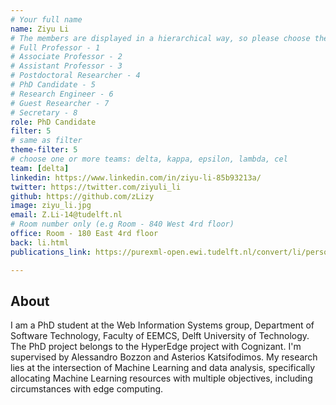 ```yaml
---
# Your full name 
name: Ziyu Li
# The members are displayed in a hierarchical way, so please choose the role and filter number from this list:
# Full Professor - 1
# Associate Professor - 2
# Assistant Professor - 3
# Postdoctoral Researcher - 4
# PhD Candidate - 5
# Research Engineer - 6 
# Guest Researcher - 7
# Secretary - 8
role: PhD Candidate 
filter: 5
# same as filter
theme-filter: 5
# choose one or more teams: delta, kappa, epsilon, lambda, cel
team: [delta]
linkedin: https://www.linkedin.com/in/ziyu-li-85b93213a/
twitter: https://twitter.com/ziyuli_li
github: https://github.com/zLizy
image: ziyu_li.jpg
email: Z.Li-14@tudelft.nl
# Room number only (e.g Room - 840 West 4rd floor)
office: Room - 180 East 4rd floor
back: li.html
publications_link: https://purexml-open.ewi.tudelft.nl/convert/li/persons/8f66bee9-61c9-4737-83a5-6ebfc038c701/

---
```


## About
I am a PhD student at the Web Information Systems group, Department of Software Technology, Faculty of EEMCS, Delft University of Technology. The PhD project belongs to the HyperEdge project with Cognizant. I'm supervised by Alessandro Bozzon and Asterios Katsifodimos. My research lies at the intersection of Machine Learning and data analysis, specifically allocating Machine Learning resources with multiple objectives, including circumstances with edge computing.

